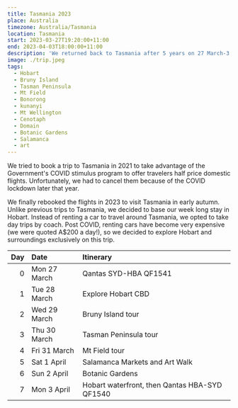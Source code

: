 ```yaml
---
title: Tasmania 2023
place: Australia
timezone: Australia/Tasmania
location: Tasmania
start: 2023-03-27T19:20:00+11:00
end: 2023-04-03T18:00:00+11:00
description: 'We returned back to Tasmania after 5 years on 27 March-3 April 2023 to discover what has changed since the COVID lockdown.'
image: ./trip.jpeg
tags:
  - Hobart
  - Bruny Island
  - Tasman Peninsula
  - Mt Field
  - Bonorong
  - kunanyi
  - Mt Wellington
  - Cenotaph
  - Domain
  - Botanic Gardens
  - Salamanca
  - art
---
```


We tried to book a trip to Tasmania in 2021 to take advantage of the Government's COVID stimulus program to offer travelers half price domestic flights. Unfortunately, we had to cancel them because of the COVID lockdown later that year.

We finally rebooked the flights in 2023 to visit Tasmania in early autumn. Unlike previous trips to Tasmania, we decided to base our week long stay in Hobart. Instead of renting a car to travel around Tasmania, we opted to take day trips by coach. Post COVID, renting cars have become very expensive (we were quoted A$200 a day!), so we decided to explore Hobart and surroundings exclusively on this trip.

| Day | Date         | Itinerary                                     |
| --: | :----------- | :-------------------------------------------- |
|   0 | Mon 27 March | Qantas SYD-HBA QF1541                         |
|   1 | Tue 28 March | Explore Hobart CBD                            |
|   2 | Wed 29 March | Bruny Island tour                             |
|   3 | Thu 30 March | Tasman Peninsula tour                         |
|   4 | Fri 31 March | Mt Field tour                                 |
|   5 | Sat 1 April  | Salamanca Markets and Art Walk                |
|   6 | Sun 2 April  | Botanic Gardens                               |
|   7 | Mon 3 April  | Hobart waterfront, then Qantas HBA-SYD QF1540 |
